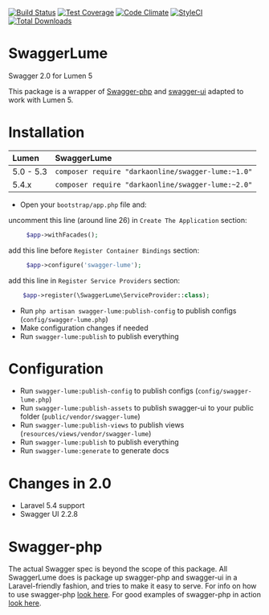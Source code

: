 [![Build Status](https://travis-ci.org/DarkaOnLine/SwaggerLume.svg?branch=master)](https://travis-ci.org/DarkaOnLine/SwaggerLume)
[![Test Coverage](https://codeclimate.com/repos/56a70d5ba9ee680070010a05/badges/40dbc66effc417734313/coverage.svg)](https://codeclimate.com/repos/56a70d5ba9ee680070010a05/coverage)
[![Code Climate](https://codeclimate.com/repos/56a70d5ba9ee680070010a05/badges/40dbc66effc417734313/gpa.svg)](https://codeclimate.com/repos/56a70d5ba9ee680070010a05/feed)
[![StyleCI](https://styleci.io/repos/50113229/shield)](https://styleci.io/repos/50113229)
[![Total Downloads](https://poser.pugx.org/DarkaOnLine/swagger-lume/downloads.svg)](https://packagist.org/packages/DarkaOnLine/swagger-lume)

SwaggerLume
==========

Swagger 2.0 for Lumen 5

This package is a wrapper of [Swagger-php](https://github.com/zircote/swagger-php) and [swagger-ui](https://github.com/swagger-api/swagger-ui) adapted to work with Lumen 5.

Installation
============

Lumen           | SwaggerLume
:---------------|:----------
 5.0 - 5.3      | ``` composer require "darkaonline/swagger-lume:~1.0" ```
 5.4.x          | ``` composer require "darkaonline/swagger-lume:~2.0" ```

- Open your `bootstrap/app.php` file and: 

uncomment this line (around line 26) in `Create The Application` section:
```php
     $app->withFacades();
```

add this line before `Register Container Bindings` section:
```php
     $app->configure('swagger-lume');
```

add this line in `Register Service Providers` section:
```php
    $app->register(\SwaggerLume\ServiceProvider::class);
```


- Run `php artisan swagger-lume:publish-config` to publish configs (`config/swagger-lume.php`)
- Make configuration changes if needed 
- Run `swagger-lume:publish` to publish everything

Configuration
============
- Run `swagger-lume:publish-config` to publish configs (`config/swagger-lume.php`)
- Run `swagger-lume:publish-assets` to publish swagger-ui to your public folder (`public/vendor/swagger-lume`)
- Run `swagger-lume:publish-views` to publish views (`resources/views/vendor/swagger-lume`)
- Run `swagger-lume:publish` to publish everything
- Run `swagger-lume:generate` to generate docs

Changes in 2.0
============
- Laravel 5.4 support
- Swagger UI 2.2.8


Swagger-php
======================
The actual Swagger spec is beyond the scope of this package. All SwaggerLume does is package up swagger-php and swagger-ui in a Laravel-friendly fashion, and tries to make it easy to serve. For info on how to use swagger-php [look here](http://zircote.com/swagger-php/). For good examples of swagger-php in action [look here](https://github.com/zircote/swagger-php/tree/master/Examples/petstore.swagger.io).
